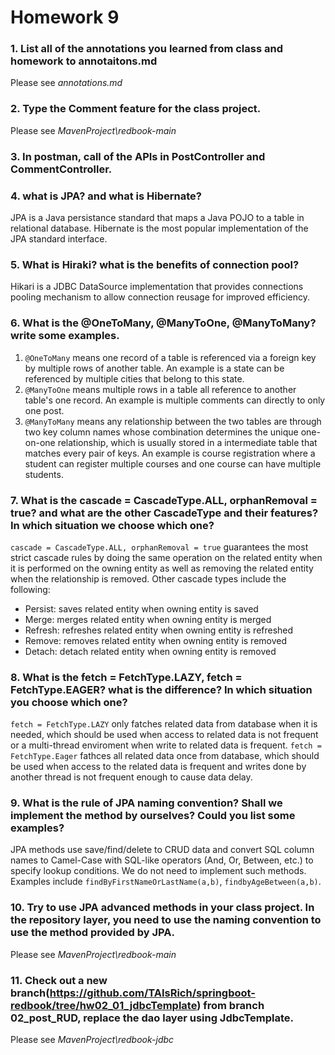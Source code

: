 # Homework 9

### 1.  List all of the annotations you learned from class and homework to annotaitons.md
Please see *annotations.md*
### 2.  Type the Comment feature for the class project.
Please see *MavenProject\redbook-main*
### 3.  In postman, call of the APIs in PostController and CommentController.
### 4.  what is JPA? and what is Hibernate?
JPA is a Java persistance standard that maps a Java POJO to a table in relational database. Hibernate is the most popular implementation of the JPA standard interface.
### 5.  What is Hiraki? what is the benefits of connection pool?
Hikari is a JDBC DataSource implementation that provides connections pooling mechanism to allow connection reusage for improved efficiency.
### 6.  What is the  @OneToMany, @ManyToOne, @ManyToMany? write some examples.
1. `@OneToMany` means one record of a table is referenced via a foreign key by multiple rows of another table. An example is a state can be referenced by multiple cities that belong to this state.
2. `@ManyToOne` means multiple rows in a table all reference to another table's one record. An example is multiple comments can directly to only one post.
3. `@ManyToMany` means any relationship between the two tables are through two key column names whose combination determines the unique one-on-one relationship, which is usually stored in a intermediate table that matches every pair of keys. An example is course registration where a student can register multiple courses and one course can have multiple students.
### 7. What is the  cascade = CascadeType.ALL, orphanRemoval = true? and what are the other CascadeType and their features? In which situation we choose which one?
`cascade = CascadeType.ALL, orphanRemoval = true` guarantees the most strict cascade rules by doing the same operation on the related entity when it is performed on the owning entity as well as removing the related entity when the relationship is removed.
   Other cascade types include the following:
   - Persist: saves related entity when owning entity is saved
   - Merge: merges related entity when owning entity is merged
   - Refresh: refreshes related entity when owning entity is refreshed
   - Remove: removes related entity when owning entity is removed
   - Detach: detach related entity when owning entity is removed
### 8.  What is the  fetch = FetchType.LAZY, fetch = FetchType.EAGER? what is the difference? In which situation you choose which one?
`fetch = FetchType.LAZY` only fatches related data from database when it is needed, which should be used when access to related data is not frequent or a multi-thread enviroment when write to related data is frequent.
`fetch = FetchType.Eager` fathces all related data once from database, which should be used when access to the related data is frequent and writes done by another thread is not frequent enough to cause data delay.
### 9.  What is the rule of JPA naming convention? Shall we implement the method by ourselves? Could you list some examples?
JPA methods use save/find/delete to CRUD data and convert SQL column names to Camel-Case with SQL-like operators (And, Or, Between, etc.) to specify lookup conditions. We do not need to implement such methods. Examples include `findByFirstNameOrLastName(a,b)`, `findbyAgeBetween(a,b)`.
### 10. Try to use JPA advanced methods in your class project. In the repository layer, you need to use the naming convention to use the method provided by JPA.
Please see *MavenProject\redbook-main*
### 11. Check out a new branch(https://github.com/TAIsRich/springboot-redbook/tree/hw02_01_jdbcTemplate) from branch 02_post_RUD, replace the dao layer using JdbcTemplate.
Please see *MavenProject\redbook-jdbc*